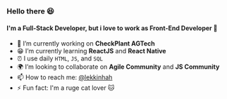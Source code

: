 ### Hello there  😆
#### I'm a Full-Stack Developer, but i love to work as Front-End Developer 💖

- 🏢 I’m currently working on **CheckPlant AGTech** 
- 😁 I’m currently learning **ReactJS** and **React Native**
- ⏰ I use daily `HTML`, `JS`, and `SQL` 
- 🌍 I’m looking to collaborate on **Agile Community** and **JS Community**
- 📫 How to reach me: [@lekkinhah](https://twitter.com/lekkinhah)
- ⚡ Fun fact: I'm a ruge cat lover 🐱 


